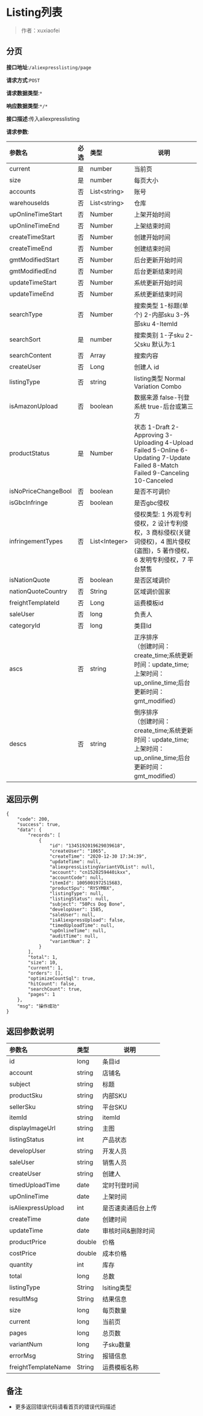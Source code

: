 # Listing列表

> 作者：xuxiaofei

## 分页


**接口地址**:`/aliexpresslisting/page`


**请求方式**:`POST`


**请求数据类型**:`*`


**响应数据类型**:`*/*`


**接口描述**:传入aliexpresslisting


**请求参数**:

|参数名|必选|类型|说明|
|:----    |:---|:----- |-----   |
|current  |是  |number | 当前页	   |
|size  |是  |number | 每页大小	   |
|accounts  |否  |List&lt;string> | 账号	   |
|warehouseIds  |否  |List&lt;string> | 仓库	   |
|upOnlineTimeStart |否  |Number | 上架开始时间    |
|upOnlineTimeEnd     |否  |Number | 上架结束时间    |
|createTimeStart |否  |Number | 创建开始时间    |
|createTimeEnd     |否  |Number | 创建结束时间    |
|gmtModifiedStart |否  |Number | 后台更新开始时间    |
|gmtModifiedEnd     |否  |Number | 后台更新结束时间    |
|updateTimeStart |否  |Number | 系统更新开始时间    |
|updateTimeEnd     |否  |Number | 系统更新结束时间    |
|searchType     |否  |Number | 搜索类型  1-标题(单个) 2-内部sku 3-外部sku 4-ItemId    |
|searchSort     |是  |number | 搜索类别 1-子sku 2-父sku  默认为:1    |
|searchContent     |否  |Array | 搜索内容    |
|createUser     |否  |Long | 创建人 id   |
|listingType     |否  |string | listing类型 Normal Variation Combo    |
|isAmazonUpload     |否  |boolean | 数据来源  false-刊登系统 true-后台或第三方    |
|productStatus     |是  |Number | 状态 1-Draft 2-Approving 3-Uploading 4-Upload Failed 5-Online 6-Updating 7-Update Failed 8-Match Failed 9-Canceling 10-Canceled   |
|isNoPriceChangeBool     |否  |boolean |是否不可调价|
|isGbcInfringe     |否  |boolean |是否gbc侵权|
|infringementTypes     |否  |List&lt;Integer> |侵权类型: 1 外观专利侵权，2 设计专利侵权，3 商标侵权(关键词侵权)，4 图片侵权(盗图)，5 著作侵权，6 发明专利侵权，7 平台禁售|
|isNationQuote     |否  |boolean |是否区域调价|
|nationQuoteCountry     |否  |String |区域调价国家|
|freightTemplateId     |否  |Long | 运费模板id   |
|saleUser |否  |long   |负责人  |
|categoryId |否  |long   |类目Id  |
|ascs     |否  |string |正序排序<br>（创建时间：create_time;系统更新时间：update_time;上架时间：up_online_time;后台更新时间：gmt_modified）|
|descs     |否  |string |倒序排序<br>（创建时间：create_time;系统更新时间：update_time;上架时间：up_online_time;后台更新时间：gmt_modified）|

## 返回示例 

``` 
{
    "code": 200,
    "success": true,
    "data": {
        "records": [
            {
                "id": "1345192019629039618",
                "createUser": "1065",
                "createTime": "2020-12-30 17:34:39",
                "updateTime": null,
                "aliexpressListingVariantVOList": null,
                "account": "cn1520259440ikxx",
                "accountCode": null,
                "itemId": 1005001972515683,
                "productSpu": "RYSYMBX",
                "listingType": null,
                "listingStatus": null,
                "subject": "50Pcs Dog Bone",
                "developUser": 1585,
                "saleUser": null,
                "isAliexpressUpload": false,
                "timedUploadTime": null,
                "upOnlineTime": null,
                "auditTime": null,
                "variantNum": 2
            }
        ],
        "total": 1,
        "size": 10,
        "current": 1,
        "orders": [],
        "optimizeCountSql": true,
        "hitCount": false,
        "searchCount": true,
        "pages": 1
    },
    "msg": "操作成功"
}
```

## 返回参数说明 

|参数名|类型|说明|
|:-----  |:-----|-----                           |
|id |long   |条目id  |
|account |string   |店铺名  |
|subject |string   |标题  |
|productSku |string   |内部SKU  |
|sellerSku |string   |平台SKU  |
| itemId|string   |itemId  |
|displayImageUrl |string   |主图  |
|listingStatus |int   |产品状态  |
|developUser |string   |开发人员  |
|saleUser |string   |销售人员  |
|createUser |string   |创建人  |
|timedUploadTime |date   |定时刊登时间  |
|upOnlineTime |date   |上架时间  |
|isAliexpressUpload |int   |是否速卖通后台上传  |
|createTime |date   |创建时间  |
|updateTime |date   |审核时间&删除时间  |
|productPrice |double   |价格  |
|costPrice |double   |成本价格  |
|quantity | int | 库存|
|total |long   |总数  |
|listingType |String   |lsiting类型  |
|resultMsg |String   |结果信息  |
|size |long   |每页数量  |
|current |long   |当前页  |
|pages |long   |总页数  |
|variantNum |long   |子sku数量  |
|errorMsg |String   |报错信息  |
|freightTemplateName |String   |运费模板名称  |

## 备注 

- 更多返回错误代码请看首页的错误代码描述